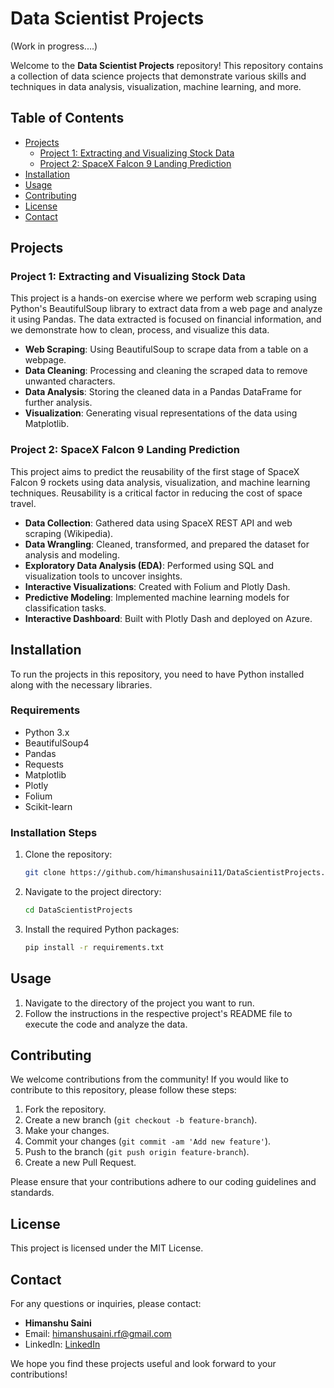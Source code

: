 # Data Scientist Projects

(Work in progress....)

Welcome to the **Data Scientist Projects** repository! This repository contains a collection of data science projects that demonstrate various skills and techniques in data analysis, visualization, machine learning, and more.

## Table of Contents

- [Projects](#projects)
  - [Project 1: Extracting and Visualizing Stock Data](#project-1-extracting-and-visualizing-stock-data)
  - [Project 2: SpaceX Falcon 9 Landing Prediction](#project-2-spacex-falcon-9-landing-prediction)
- [Installation](#installation)
- [Usage](#usage)
- [Contributing](#contributing)
- [License](#license)
- [Contact](#contact)

## Projects

### Project 1: Extracting and Visualizing Stock Data

This project is a hands-on exercise where we perform web scraping using Python's BeautifulSoup library to extract data from a web page and analyze it using Pandas. The data extracted is focused on financial information, and we demonstrate how to clean, process, and visualize this data.

- **Web Scraping**: Using BeautifulSoup to scrape data from a table on a webpage.
- **Data Cleaning**: Processing and cleaning the scraped data to remove unwanted characters.
- **Data Analysis**: Storing the cleaned data in a Pandas DataFrame for further analysis.
- **Visualization**: Generating visual representations of the data using Matplotlib.

### Project 2: SpaceX Falcon 9 Landing Prediction

This project aims to predict the reusability of the first stage of SpaceX Falcon 9 rockets using data analysis, visualization, and machine learning techniques. Reusability is a critical factor in reducing the cost of space travel.

- **Data Collection**: Gathered data using SpaceX REST API and web scraping (Wikipedia).
- **Data Wrangling**: Cleaned, transformed, and prepared the dataset for analysis and modeling.
- **Exploratory Data Analysis (EDA)**: Performed using SQL and visualization tools to uncover insights.
- **Interactive Visualizations**: Created with Folium and Plotly Dash.
- **Predictive Modeling**: Implemented machine learning models for classification tasks.
- **Interactive Dashboard**: Built with Plotly Dash and deployed on Azure.

## Installation

To run the projects in this repository, you need to have Python installed along with the necessary libraries.

### Requirements

- Python 3.x
- BeautifulSoup4
- Pandas
- Requests
- Matplotlib
- Plotly
- Folium
- Scikit-learn

### Installation Steps

1. Clone the repository:
    ```bash
    git clone https://github.com/himanshusaini11/DataScientistProjects.git
    ```
2. Navigate to the project directory:
    ```bash
    cd DataScientistProjects
    ```
3. Install the required Python packages:
    ```bash
    pip install -r requirements.txt
    ```

## Usage

1. Navigate to the directory of the project you want to run.
2. Follow the instructions in the respective project's README file to execute the code and analyze the data.

## Contributing

We welcome contributions from the community! If you would like to contribute to this repository, please follow these steps:

1. Fork the repository.
2. Create a new branch (`git checkout -b feature-branch`).
3. Make your changes.
4. Commit your changes (`git commit -am 'Add new feature'`).
5. Push to the branch (`git push origin feature-branch`).
6. Create a new Pull Request.

Please ensure that your contributions adhere to our coding guidelines and standards.

## License

This project is licensed under the MIT License.

## Contact

For any questions or inquiries, please contact:

- **Himanshu Saini**
- Email: [himanshusaini.rf@gmail.com](mailto:himanshusaini.rf@gmail.com)
- LinkedIn: [LinkedIn](https://www.linkedin.com/in/sainihimanshu/)

We hope you find these projects useful and look forward to your contributions!
